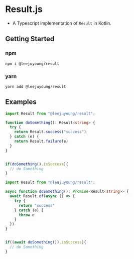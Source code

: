 # Result.js

- A Typescript implementation of `Result` in Kotlin.

## Getting Started

### npm
`npm i @leejuyoung/result`

### yarn
`yarn add @leejuyoung/result`

## Examples

```typescript
import Result from "@leejuyoung/result";

function doSomething(): Result<string> {
  try {
    return Result.success("success")
  } catch (e) {
    return Result.failure(e)
  }
}


if(doSomething().isSuccess){
  // do Something
}
```

```typescript
import Result from "@leejuyoung/result";

async function doSomething(): Promise<Result<string>> {
  await Result.of(async () => {
    try {
      return "success"
    } catch (e) {
      throw e
    }
  })
}


if((await doSomething()).isSuccess){
  // do Something
}
```
